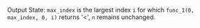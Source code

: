 Output State: `max_index` is the largest index `i` for which `func_1(0, max_index, 0, i)` returns '<', `n` remains unchanged.